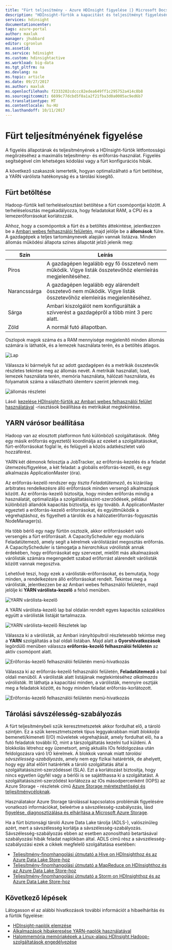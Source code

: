 ```yaml
---
title: "Fürt teljesítmény - Azure HDInsight figyelése |} Microsoft Docs"
description: "HDInsight-fürtök a kapacitást és teljesítményt figyelésének módjáról."
services: hdinsight
documentationcenter: 
tags: azure-portal
author: maxluk
manager: jhubbard
editor: cgronlun
ms.assetid: 
ms.service: hdinsight
ms.custom: hdinsightactive
ms.workload: big-data
ms.tgt_pltfrm: na
ms.devlang: na
ms.topic: article
ms.date: 09/27/2017
ms.author: maxluk
ms.openlocfilehash: f2333202cdccc82edea649ff1c295752a414c8b8
ms.sourcegitcommit: 6699c77dcbd5f8a1a2f21fba3d0a0005ac9ed6b7
ms.translationtype: MT
ms.contentlocale: hu-HU
ms.lasthandoff: 10/11/2017
---
```

# <a name="monitor-cluster-performance"></a>Fürt teljesítményének figyelése

A figyelés állapotának és teljesítményének a HDInsight-fürtök létfontosságú megőrzéséhez a maximális teljesítmény- és erőforrás-használat. Figyelés segítségével cím lehetséges kódolási vagy a fürt konfigurációs hibák.

A következő szakaszok ismertetik, hogyan optimalizálható a fürt betöltése, a YARN várólista hatékonyság és a tárolási kisegítő.

## <a name="cluster-loading"></a>Fürt betöltése

Hadoop-fürtök kell terheléselosztást betöltése a fürt csomópontjai között. A terheléselosztás megakadályozza, hogy feladatokat RAM, a CPU és a lemezerőforrásokat korlátozzák.

Ahhoz, hogy a csomópontok a fürt és a betöltés áttekintése, jelentkezzen be a [Ambari webes felhasználói felületén](hdinsight-hadoop-manage-ambari.md), majd jelölje be a **állomások** fülre. A gazdagépek a teljes tartománynevek alapján vannak listázva. Minden állomás működési állapota színes állapotát jelző jelenik meg:

| Szín | Leírás |
| --- | --- |
| Piros | A gazdagépen legalább egy fő összetevő nem működik. Vigye listák összetevőhöz elemleírás megjelenítéséhez. |
| Narancssárga | A gazdagépen legalább egy alárendelt összetevő nem működik. Vigye listák összetevőhöz elemleírás megjelenítéséhez. |
| Sárga | Ambari kiszolgálót nem konfigurálták a szívverést a gazdagépről a több mint 3 perc alatt. |
| Zöld | A normál futó állapotban. |

Oszlopok magok száma és a RAM mennyisége megjelenítő minden állomás számára is láthatók, és a lemezek használata terén, és a betöltés átlagos.

![Lap](./media/hdinsight-key-scenarios-to-monitor/hosts-tab.png)

Válassza ki bármelyik fut az adott gazdagépen és a metrikák összetevők részletes tekintse meg az állomás nevét. A metrikák használati, load, lemezek használata terén, memória használata, hálózati használata, és folyamatok száma a választható ütemterv szerint jelennek meg.

![állomás részletei](./media/hdinsight-key-scenarios-to-monitor/host-details.png)

Lásd: [kezelése HDInsight-fürtök az Ambari webes felhasználói felület használatával](hdinsight-hadoop-manage-ambari.md) -riasztások beállítása és metrikákat megtekintése.

## <a name="yarn-queue-configuration"></a>YARN várósor beállítása

Hadoop van az elosztott platformon futó különböző szolgáltatások. (Még egy másik erőforrás egyeztető) koordinálja az ezeket a szolgáltatásokat, fürt-erőforrásokat foglal le, és felügyeli a közös adatkészletet való hozzáférést.

YARN két démonok felosztja a JobTracker, az erőforrás-kezelés és a feladat ütemezés/figyelése, a két feladat: a globális erőforrás-kezelő, és egy alkalmazás ApplicationMaster (óra).

Az erőforrás-kezelő rendszer egy *tiszta Feladatütemező*, és kizárólag arbitrates rendelkezésre álló erőforrások minden versengő alkalmazások között. Az erőforrás-kezelő biztosítja, hogy minden erőforrás mindig a használatát, optimalizálja a szolgáltatásiszint-szerződések, például különböző állandók kapacitás biztosítja, és így tovább. A ApplicationMaster egyezteti a erőforrás-kezelő erőforrásokat, és együttműködik a végrehajtáshoz, és figyelheti a tárolók és a hálózatierőforrás-fogyasztás NodeManager(s).

Ha több bérlő egy nagy fürtön osztozik, akkor erőforrásokért való versengés a fürt erőforrásait. A CapacityScheduler egy moduláris Feladatütemező, amely segít a kérelmek várólistázást megosztás erőforrás. A CapacityScheduler is támogatja a *hierarchikus várólisták* annak érdekében, hogy erőforrásokat egy szervezet, mielőtt más alkalmazások várólisták számára megengedett szabad erőforrást alárendelt várólisták között vannak megosztva.

Lehetővé teszi, hogy ezek a várólisták-erőforrásokat, és bemutatja, hogy minden, a rendelkezésre álló erőforrásokat rendelt. Tekintse meg a várólisták, jelentkezzen be az Ambari webes felhasználói felületén, majd jelölje ki **YARN várólista-kezelő** a felső menüben.

![YARN várólista-kezelő](./media/hdinsight-key-scenarios-to-monitor/yarn-queue-manager.png)

A YARN várólista-kezelő lap bal oldalán rendelt egyes kapacitás százalékos együtt a várólisták listáját tartalmazza.

![YARN várólista-kezelő Részletek lap](./media/hdinsight-key-scenarios-to-monitor/yarn-queue-manager-details.png)

Válassza ki a várólisták, az Ambari irányítópultról részletesebb tekintse meg a **YARN** szolgáltatás a bal oldali listában. Majd alatt a **Gyorshivatkozások** legördülő menüben válassza **erőforrás-kezelő felhasználói felületén** az aktív csomópont alatt.

![Erőforrás-kezelő felhasználói felületén menü-hivatkozás](./media/hdinsight-key-scenarios-to-monitor/resource-manager-ui-menu.png)

Válassza ki az erőforrás-kezelő felhasználói felületén, **Feladatütemező** a bal oldali menüből. A várólisták alatt listájának megtekintéséhez *alkalmazás várólisták*. Itt láthatja a kapacitási minden, a várólisták, mennyire osztják meg a feladatok között, és hogy minden feladat erőforrás-korlátozott.

![Erőforrás-kezelő felhasználói felületén menü-hivatkozás](./media/hdinsight-key-scenarios-to-monitor/resource-manager-ui.png)

## <a name="storage-throttling"></a>Tárolási sávszélesség-szabályozás

A fürt teljesítménybeli szűk keresztmetszetek akkor fordulhat elő, a tároló szintjén. Ez a szűk keresztmetszetek típus leggyakrabban miatt *blokkolja* bemeneti/kimeneti (I/O) műveletek végrehajtását, amely fordulhat elő, ha a futó feladatok további IO, mint a társzolgáltatás kezelni tud küldeni. A blokkolás létrehoz egy üzenetsort, amíg aktuális IOs feldolgozása után feldolgozásra váró I/O kérelmek. A blokkok vannak miatt *tárolási sávszélesség-szabályozás*, amely nem egy fizikai határérték, de ahelyett, hogy egy által előírt határérték a tároló szolgáltatás által a szolgáltatásiszint-szerződéssel (SLA). Ezt a korlátozást biztosítja, hogy nincs egyetlen ügyfél vagy a bérlői is se sajátíthassa ki a szolgáltatást. A szolgáltatásiszint-szerződést korlátozza az IOs másodpercenként (IOPS) az Azure Storage - részletek című [Azure Storage méretezhetőségi és teljesítménycéloknak](https://docs.microsoft.com/azure/storage/storage-scalability-targets).

Használatakor Azure Storage tárolással kapcsolatos problémák figyelésére vonatkozó információkat, beleértve a sávszélesség-szabályozás, lásd [figyelése, diagnosztizálása és elhárítása a Microsoft Azure Storage](https://docs.microsoft.com/azure/storage/storage-monitoring-diagnosing-troubleshooting).

Ha a fürt biztonsági tároló Azure Data Lake tárolja (ADLS-), valószínűleg azért, mert a sávszélesség korlátja a sávszélesség-szabályozás. Sávszélesség-szabályozás ebben az esetben azonosítható betartásával szabályozási hibák feladat naplókban által. ADLS című rész a sávszélesség-szabályozási ezek a cikkek megfelelő szolgáltatása esetében:

* [Teljesítmény-finomhangolási útmutató a Hive on HDInsighthoz és az Azure Data Lake Store-hoz](../data-lake-store/data-lake-store-performance-tuning-hive.md)
* [Teljesítmény-finomhangolási útmutató a MapReduce on HDInsighthoz és az Azure Data Lake Store-hoz](../data-lake-store/data-lake-store-performance-tuning-mapreduce.md)
* [Teljesítmény-finomhangolási útmutató a Storm on HDInsighthoz és az Azure Data Lake Store-hoz](../data-lake-store/data-lake-store-performance-tuning-storm.md)

## <a name="next-steps"></a>Következő lépések

Látogasson el az alábbi hivatkozások további információt a hibaelhárítás és a fürtök figyelése:

* [HDInsight-naplók elemzése](hdinsight-debug-jobs.md)
* [Alkalmazások hibakeresése YARN-naplók használatával](hdinsight-hadoop-access-yarn-app-logs-linux.md)
* [Halommemória memóriaképek a Linux-alapú HDInsight Hadoop-szolgáltatások engedélyezése](hdinsight-hadoop-collect-debug-heap-dump-linux.md)
